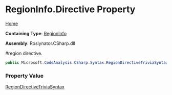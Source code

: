 # RegionInfo\.Directive Property

[Home](../../../../../README.md)

**Containing Type**: [RegionInfo](../README.md)

**Assembly**: Roslynator\.CSharp\.dll

  
\#region directive\.

```csharp
public Microsoft.CodeAnalysis.CSharp.Syntax.RegionDirectiveTriviaSyntax Directive { get; }
```

### Property Value

[RegionDirectiveTriviaSyntax](https://docs.microsoft.com/en-us/dotnet/api/microsoft.codeanalysis.csharp.syntax.regiondirectivetriviasyntax)

